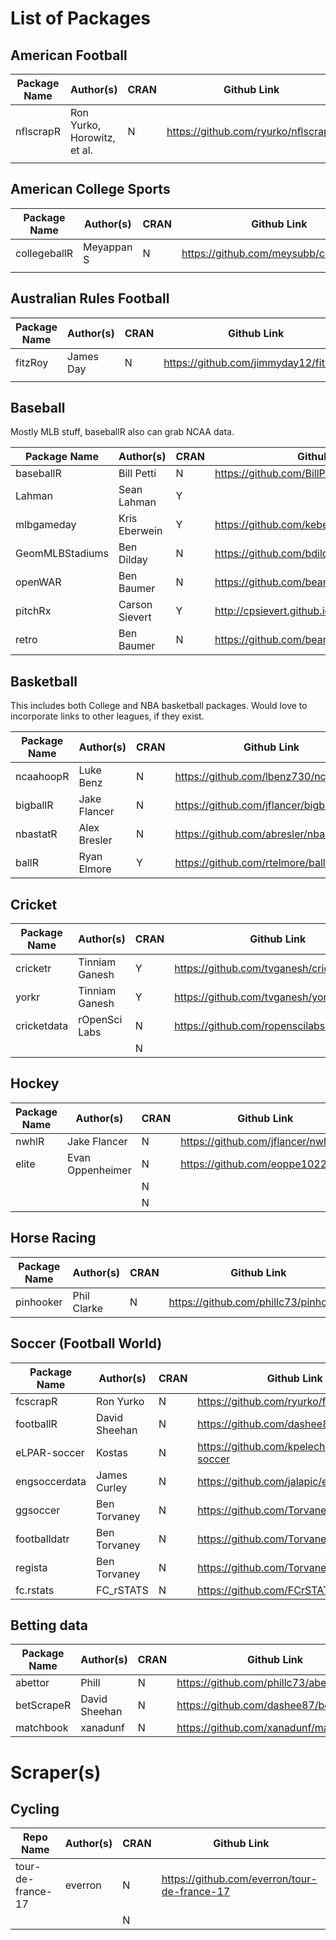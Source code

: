 # List of Packages 

## American Football 

| Package Name  	| Author(s)                   	| CRAN 	| Github Link                         	|
|---------------	|-----------------------------	|------	|-------------------------------------	|
| nflscrapR     	| Ron Yurko, Horowitz, et al. 	| N    	| https://github.com/ryurko/nflscrapR 	|
|               	|                             	|      	|                                     	|


## American College Sports

| Package Name  	| Author(s)  	| CRAN 	| Github Link                             	|
|---------------	|------------	|------	|-----------------------------------------	|
| collegeballR  	| Meyappan S 	| N    	| https://github.com/meysubb/collegeballR 	|
|               	|            	|      	|                                         	|

## Australian Rules Football 

| Package Name  	| Author(s)  	| CRAN 	| Github Link                             	|
|---------------	|------------	|------	|-----------------------------------------	|
| fitzRoy      	| James Day	| N    	| https://github.com/jimmyday12/fitzRoy	|
|               	|            	|      	|                                         	|


## Baseball 

Mostly MLB stuff, baseballR also can grab NCAA data. 

| Package Name  	| Author(s)     	| CRAN 	| Github Link                             	|
|---------------	|---------------	|------	|-----------------------------------------	|
| baseballR     	| Bill Petti    	| N    	| https://github.com/BillPetti/baseballr  	|
| Lahman        	| Sean Lahman   	| Y    	|                                         	|
| mlbgameday    	| Kris Eberwein 	| Y    	| https://github.com/keberwein/mlbgameday 	|
| GeomMLBStadiums   | Ben Dilday        | N     | https://github.com/bdilday/GeomMLBStadiums|
| openWAR           | Ben Baumer        | N     | https://github.com/beanumber/openWAR      | 
| pitchRx           | Carson Sievert    | Y     | http://cpsievert.github.io/pitchRx/       |
| retro             | Ben Baumer  	| N  	| https://github.com/beanumber/retro      	|

## Basketball 

This includes both College and NBA basketball packages. Would love to incorporate links to other leagues, if they exist. 

| Package Name  	| Author(s)    	| CRAN 	| Github Link                           	|
|---------------	|--------------	|------	|---------------------------------------	|
| ncaahoopR     	| Luke Benz    	| N    	| https://github.com/lbenz730/ncaahoopR 	|
| bigballR      	| Jake Flancer 	| N    	| https://github.com/jflancer/bigballR  	|
| nbastatR      	| Alex Bresler 	| N    	| https://github.com/abresler/nbastatR  	|
| ballR         	| Ryan Elmore  	| Y    	| https://github.com/rtelmore/ballr     	|

## Cricket

| Package Name  	| Author(s)      	| CRAN 	| Github Link                                 	|
|---------------	|----------------	|------	|---------------------------------------------	|
| cricketr      	| Tinniam Ganesh 	| Y    	| https://github.com/tvganesh/cricketr        	|
| yorkr         	| Tinniam Ganesh 	| Y    	| https://github.com/tvganesh/yorkr           	|
| cricketdata   	| rOpenSci Labs  	| N    	| https://github.com/ropenscilabs/cricketdata 	|
|               	|                	| N    	|                                             	|

## Hockey 

| Package Name  	| Author(s)    	| CRAN 	| Github Link                              	|
|---------------	|--------------	|------	|------------------------------------------	|
| nwhlR         	| Jake Flancer 	| N    	| https://github.com/jflancer/nwhlR 	    |
| elite          	| Evan Oppenheimer |   N   	| https://github.com/eoppe1022/elite       	|
|               	|              	| N    	|                                          	|
|               	|              	| N    	|                                          	|

## Horse Racing 

| Package Name  	| Author(s)    	| CRAN 	| Github Link                              	|
|---------------	|--------------	|------	|------------------------------------------	|
| pinhooker         	| Phil Clarke 	| N    	| https://github.com/phillc73/pinhooker	    |



## Soccer (Football World)

| Package Name  	| Author(s)     	| CRAN 	| Github Link                                  	|
|---------------	|---------------	|------	|----------------------------------------------	|
| fcscrapR      	| Ron Yurko     	| N    	| https://github.com/ryurko/fcscrapR           	|
| footballR     	| David Sheehan 	| N    	| https://github.com/dashee87/footballR        	|
| eLPAR-soccer  	| Kostas        	| N    	| https://github.com/kpelechrinis/eLPAR-soccer 	|
| engsoccerdata 	| James Curley  	| N    	| https://github.com/jalapic/engsoccerdata     	|
| ggsoccer          | Ben Torvaney      | N     | https://github.com/Torvaney/ggsoccer          | 
| footballdatr      | Ben Torvaney      | N     | https://github.com/Torvaney/footballdatr      | 
| regista           | Ben Torvaney      | N     | https://github.com/Torvaney/regista           | 
| fc.rstats         | FC_rSTATS         | N     | https://github.com/FCrSTATS/fc.rstats         | 


## Betting data 

| Package Name  	| Author(s) 	| CRAN 	| Github Link                         	|
|---------------	|-----------	|------	|-------------------------------------	|
| abettor       	| Phill     	| N    	| https://github.com/phillc73/abettor 	|
| betScrapeR    	| David Sheehan    	| N    	| https://github.com/dashee87/betScrapeR 	|
| matchbook         | xanadunf          	| N    	|  https://github.com/xanadunf/matchbook  |

# Scraper(s)

## Cycling 

| Repo Name  	| Author(s) 	| CRAN 	| Github Link                         	|
|---------------	|-----------	|------	|-------------------------------------	|
| tour-de-france-17       	| everron    	| N    	| https://github.com/everron/tour-de-france-17 	|
|               	|           	| N    	|                                     	|
